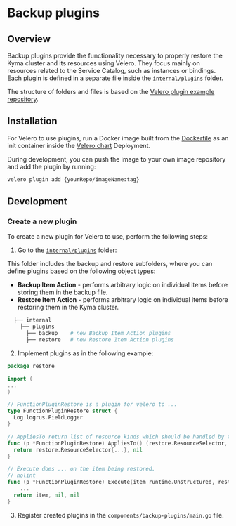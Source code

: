 # Backup plugins

## Overview

Backup plugins provide the functionality necessary to properly restore the Kyma cluster and its resources using Velero. They focus mainly on resources related to the Service Catalog, such as instances or bindings. Each plugin is defined in a separate file inside the [`internal/plugins`](internal/plugins) folder.

The structure of folders and files is based on the [Velero plugin example repository](https://github.com/heptio/velero-plugin-example).

## Installation

For Velero to use plugins, run a Docker image built from the [Dockerfile](Dockerfile) as an init container inside the [Velero chart](../../resources/velero) Deployment.

During development, you can push the image to your own image repository and add the plugin by running:

```bash
velero plugin add {yourRepo/imageName:tag}
```

## Development

### Create a new plugin

To create a new plugin for Velero to use, perform the following steps:

1. Go to the [`internal/plugins`](internal/plugins) folder:

This folder includes the backup and restore subfolders, where you can define plugins based on the following object types:

- **Backup Item Action** - performs arbitrary logic on individual items before storing them in the backup file.
- **Restore Item Action** - performs arbitrary logic on individual items before restoring them in the Kyma cluster.

```bash
  ├── internal
    ├── plugins
      ├── backup    # new Backup Item Action plugins
      ├── restore   # new Restore Item Action plugins
  ```

2. Implement plugins as in the following example:

```go
package restore

import (
...
)

// FunctionPluginRestore is a plugin for velero to ...
type FunctionPluginRestore struct {
  Log logrus.FieldLogger
}

// AppliesTo return list of resource kinds which should be handled by this plugin
func (p *FunctionPluginRestore) AppliesTo() (restore.ResourceSelector, error) {
  return restore.ResourceSelector{...}, nil
}

// Execute does ... on the item being restored.
// nolint
func (p *FunctionPluginRestore) Execute(item runtime.Unstructured, restore *v1.Restore) (runtime.Unstructured, error, error) {
    ...
  return item, nil, nil
}

```

3. Register created plugins in the `components/backup-plugins/main.go` file.
